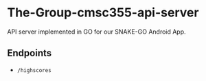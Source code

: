 # The-Group-cmsc355-api-server

API server implemented in GO for our SNAKE-GO Android App.

## Endpoints

* `/highscores`